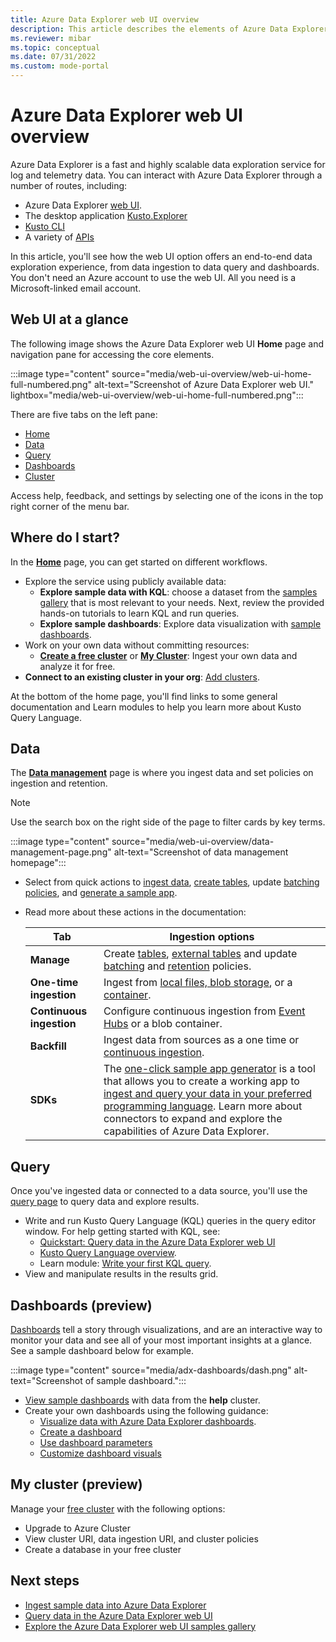 ```yaml
---
title: Azure Data Explorer web UI overview
description: This article describes the elements of Azure Data Explorer web UI home page and the data analytics journey.
ms.reviewer: mibar
ms.topic: conceptual
ms.date: 07/31/2022
ms.custom: mode-portal
---
```


# Azure Data Explorer web UI overview

Azure Data Explorer is a fast and highly scalable data exploration service for log and telemetry data. You can interact with Azure Data Explorer through a number of routes, including:

* Azure Data Explorer [web UI](https://dataexplorer.azure.com).
* The desktop application [Kusto.Explorer](kusto/tools/kusto-explorer.md)
* [Kusto CLI](kusto/tools/kusto-cli.md)
* A variety of [APIs](kusto/api/index.md)

In this article, you'll see how the web UI option offers an end-to-end data exploration experience, from data ingestion to data query and dashboards. You don't need an Azure account to use the web UI. All you need is a Microsoft-linked email account.

## Web UI at a glance

The following image shows the Azure Data Explorer web UI **Home** page and navigation pane for accessing the core elements.

:::image type="content" source="media/web-ui-overview/web-ui-home-full-numbered.png" alt-text="Screenshot of Azure Data Explorer web UI." lightbox="media/web-ui-overview/web-ui-home-full-numbered.png":::

There are five tabs on the left pane: 

* [Home](#where-do-i-start)
* [Data](#data)
* [Query](#query)
* [Dashboards](#dashboards-preview)
* [Cluster](#my-cluster-preview)

Access help, feedback, and settings by selecting one of the icons in the top right corner of the menu bar. 

## Where do I start?

In the **[Home](https://dataexplorer.azure.com/home)** page, you can get started on different workflows.

* Explore the service using publicly available data: 
    * **Explore sample data with KQL**:  choose a dataset from the [samples gallery](web-ui-samples-gallery.md) that is most relevant to your needs. Next, review the provided hands-on tutorials to learn KQL and run queries.
    * **Explore sample dashboards**:  Explore data visualization with [sample dashboards](web-ui-samples-gallery.md#explore-sample-dashboards).
* Work on your own data without committing resources: 
    * [**Create a free cluster**](https://dataexplorer.azure.com/freecluster) or [**My Cluster**](https://dataexplorer.azure.com/freecluster): Ingest your own data and analyze it for free.
* **Connect to an existing cluster in your org**: [Add clusters](web-query-data.md#add-clusters).

At the bottom of the home page, you'll find links to some general documentation and Learn modules to help you learn more about Kusto Query Language.

## Data

The **[Data management](https://dataexplorer.azure.com/oneclick)** page is where you ingest data and set policies on ingestion and retention.

> [!NOTE] 
> Use the search box on the right side of the page to filter cards by key terms.

:::image type="content" source="media/web-ui-overview/data-management-page.png" alt-text="Screenshot of data management homepage":::

* Select from quick actions to [ingest data](https://dataexplorer.azure.com/oneclick/ingest?sourceType=file), [create tables](https://dataexplorer.azure.com/oneclick/createtable), update [batching policies](https://dataexplorer.azure.com/oneclick/updateTableBatchingPolicy), and [generate a sample app](https://dataexplorer.azure.com/oneclick/generatecode?sourceType=file).
* Read more about these actions in the documentation:

    |Tab  |Ingestion options  |
    |---------|---------|
    |**Manage**     | Create [tables](https://dataexplorer.azure.com/oneclick/createtable), [external tables](external-table.md) and update [batching](/azure/data-explorer/kusto/management/batchingpolicy) and [retention](/azure/data-explorer/kusto/management/retentionpolicy) policies.      |
    |**One-time ingestion**    | Ingest from [local files, blob storage](/azure/data-explorer/ingest-data-one-click), or a [container](/azure/data-explorer//one-click-ingestion-new-table).      |
    |**Continuous ingestion**     | Configure continuous ingestion from [Event Hubs](/azure/data-explorer/one-click-event-hub) or a blob container.        |
    |**Backfill**     |  Ingest data from sources as a one time or [continuous ingestion](one-click-ingestion-new-table.md).       |
    |**SDKs**     |  The [one-click sample app generator](https://dataexplorer.azure.com/oneclick/generatecode?programingLang=Python) is a tool that allows you to create a working app to [ingest and query your data in your preferred programming language](sample-app-generator-one-click.md). Learn more about connectors to expand and explore the capabilities of Azure Data Explorer.    |

## Query

Once you've ingested data or connected to a data source, you'll use the [query page](https://dataexplorer.azure.com/clusters/help) to query data and explore results.

* Write and run Kusto Query Language (KQL) queries in the query editor window. For help getting started with KQL, see: 
    * [Quickstart: Query data in the Azure Data Explorer web UI](web-query-data.md)
    * [Kusto Query Language overview](./kusto/query/index.md).
    * Learn module: [Write your first KQL query](/learn/modules/write-first-query-kusto-query-language/).
* View and manipulate results in the results grid.

## Dashboards (preview)

[Dashboards](https://dataexplorer.azure.com/dashboards) tell a story through visualizations, and are an interactive way to monitor your data and see all of your most important insights at a glance. See a sample dashboard below for example.

:::image type="content" source="media/adx-dashboards/dash.png" alt-text="Screenshot of sample dashboard.":::

* [View sample dashboards](web-ui-samples-gallery.md#explore-sample-dashboards) with data from the **help** cluster.
* Create your own dashboards using the following guidance:
    * [Visualize data with Azure Data Explorer dashboards](azure-data-explorer-dashboards.md).
    * [Create a dashboard](azure-data-explorer-dashboards.md#create-a-dashboard) 
    * [Use dashboard parameters](dashboard-parameters.md)
    * [Customize dashboard visuals](dashboard-customize-visuals.md)

## My cluster (preview)

Manage your [free cluster](https://dataexplorer.azure.com/freecluster) with the following options:
* Upgrade to Azure Cluster
* View cluster URI, data ingestion URI, and cluster policies
* Create a database in your free cluster

## Next steps

* [Ingest sample data into Azure Data Explorer](ingest-sample-data.md)
* [Query data in the Azure Data Explorer web UI](web-query-data.md#run-queries)
* [Explore the Azure Data Explorer web UI samples gallery](web-ui-samples-gallery.md)
